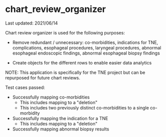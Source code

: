 # chart_review_organizer

Last updated: 2021/06/14

Chart review organizer is used for the following purposes:
- Remove redundant / unnecessary: co-morbidities, indications for TNE,
complications, esophageal procedures, laryngeal procedures, abnormal
esophageal endoscopic findings, abnormal esophageal biopsy findings

- Create objects for the different rows to enable easier data analytics

NOTE: This application is specifically for the TNE project but can be repurposed
for future chart reviews.

Test cases passed:
- Successfully mapping co-morbidities
    - This includes mapping to a "deletion"
    - This includes two previously distinct co-morbidities to a single co-morbidity
- Successfully mapping the indication for a TNE
    - This includes mapping to a "deletion"
- Successfully mapping abnormal biopsy results
